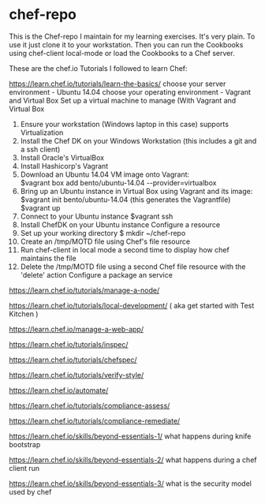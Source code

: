 # chef-repo

This is the Chef-repo I maintain for my learning exercises.  It's very plain.
To use it just clone it to your workstation.  Then you can run the Cookbooks using chef-client local-mode or load the Cookbooks to a Chef server.

These are the chef.io Tutorials I followed to learn Chef:

https://learn.chef.io/tutorials/learn-the-basics/
choose your server environment - Ubuntu 14.04
choose your operating environment - Vagrant and Virtual Box
Set up a virtual machine to manage (With Vagrant and Virtual Box
1. Ensure your workstation (Windows laptop in this case) supports Virtualization
2. Install the Chef DK on your Windows Workstation (this includes a git and a ssh client)
3. Install Oracle's VirtualBox
4. Install Hashicorp's Vagrant
5. Download an Ubuntu 14.04 VM image onto Vagrant:  
     $vagrant box add bento/ubuntu-14.04 --provider=virtualbox
6. Bring up an Ubuntu instance in Virtual Box using Vagrant and its image: 
     $vagrant init bento/ubuntu-14.04   (this generates the Vagrantfile)
     $vagrant up 
7. Connect to your Ubuntu instance
     $vagrant ssh
8. Install ChefDK on your Ubuntu instance
Configure a resource
1. Set up your working directory
   $ mkdir ~/chef-repo
2. Create an /tmp/MOTD file using Chef's file resource
3. Run chef-client in local mode a second time to display how chef maintains the file
4. Delete the /tmp/MOTD file using a second Chef file resource with the 'delete' action
Configure a package an service


https://learn.chef.io/tutorials/manage-a-node/

https://learn.chef.io/tutorials/local-development/   ( aka get started with Test Kitchen )

https://learn.chef.io/manage-a-web-app/

https://learn.chef.io/tutorials/inspec/

https://learn.chef.io/tutorials/chefspec/

https://learn.chef.io/tutorials/verify-style/

https://learn.chef.io/automate/

https://learn.chef.io/tutorials/compliance-assess/

https://learn.chef.io/tutorials/compliance-remediate/

https://learn.chef.io/skills/beyond-essentials-1/ what happens during knife bootstrap

https://learn.chef.io/skills/beyond-essentials-2/ what happens during a chef client run

https://learn.chef.io/skills/beyond-essentials-3/ what is the security model used by chef

